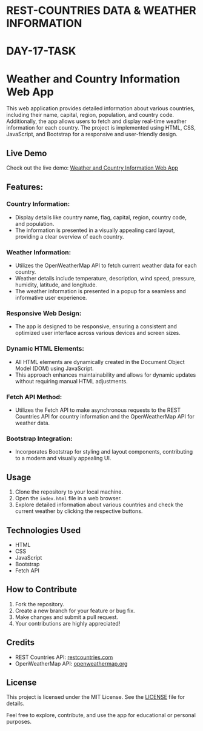  # REST-COUNTRIES DATA & WEATHER INFORMATION

 # DAY-17-TASK

 # Weather and Country Information Web App

This web application provides detailed information about various countries, including their name, capital, region, population, and country code. Additionally, the app allows users to fetch and display real-time weather information for each country. The project is implemented using HTML, CSS, JavaScript, and Bootstrap for a responsive and user-friendly design.

## Live Demo

Check out the live demo: [Weather and Country Information Web App](https://rest-countries-data-demo.netlify.app/)


## Features:

### Country Information:

- Display details like country name, flag, capital, region, country code, and population.
- The information is presented in a visually appealing card layout, providing a clear overview of each country.

### Weather Information:

- Utilizes the OpenWeatherMap API to fetch current weather data for each country.
- Weather details include temperature, description, wind speed, pressure, humidity, latitude, and longitude.
- The weather information is presented in a popup for a seamless and informative user experience.

### Responsive Web Design:

- The app is designed to be responsive, ensuring a consistent and optimized user interface across various devices and screen sizes.

### Dynamic HTML Elements:

- All HTML elements are dynamically created in the Document Object Model (DOM) using JavaScript.
- This approach enhances maintainability and allows for dynamic updates without requiring manual HTML adjustments.

### Fetch API Method:

- Utilizes the Fetch API to make asynchronous requests to the REST Countries API for country information and the OpenWeatherMap API for weather data.

### Bootstrap Integration:

- Incorporates Bootstrap for styling and layout components, contributing to a modern and visually appealing UI.

## Usage

1. Clone the repository to your local machine.
2. Open the `index.html` file in a web browser.
3. Explore detailed information about various countries and check the current weather by clicking the respective buttons.

## Technologies Used

- HTML
- CSS
- JavaScript
- Bootstrap
- Fetch API

## How to Contribute

1. Fork the repository.
2. Create a new branch for your feature or bug fix.
3. Make changes and submit a pull request.
4. Your contributions are highly appreciated!

## Credits

- REST Countries API: [restcountries.com](https://restcountries.com/)
- OpenWeatherMap API: [openweathermap.org](https://openweathermap.org/)

## License

This project is licensed under the MIT License. See the [LICENSE](LICENSE) file for details.

Feel free to explore, contribute, and use the app for educational or personal purposes.
